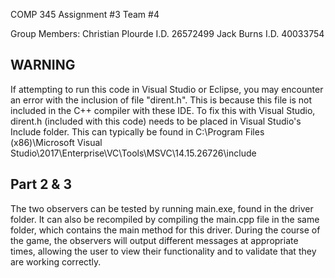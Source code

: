 COMP 345 Assignment #3 Team #4

Group Members:
Christian Plourde I.D. 26572499 Jack Burns I.D. 40033754

WARNING
-------------------------------------------------------------------------------------------------------------
If attempting to run this code in Visual Studio or Eclipse, you may encounter an error with the inclusion of file "dirent.h". This is because this file is not included in the C++ compiler with these IDE. To fix this with Visual Studio, dirent.h (included with this code) needs to be placed in Visual Studio's Include folder. This can typically be found in C:\Program Files (x86)\Microsoft Visual Studio\2017\Enterprise\VC\Tools\MSVC\14.15.26726\include

Part 2 & 3
-------------------
The two observers can be tested by running main.exe, found in the driver folder. It can also be recompiled by compiling the main.cpp file in the same folder, which contains the main method for this driver. During the course of the game, the observers will output different messages at appropriate times, allowing the user to view their functionality and to validate that they are working correctly.